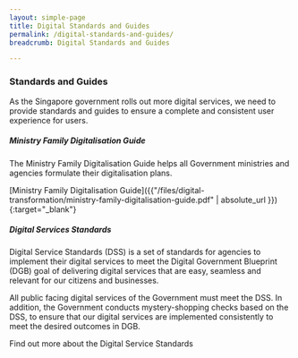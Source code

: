 ```yaml
---
layout: simple-page
title: Digital Standards and Guides
permalink: /digital-standards-and-guides/
breadcrumb: Digital Standards and Guides

---
```


### **Standards and Guides**

As the Singapore government rolls out more digital services, we need to provide standards and guides to ensure a complete and consistent user experience for users.

##### **Ministry Family Digitalisation Guide**

The Ministry Family Digitalisation Guide helps all Government ministries and agencies formulate their digitalisation plans.

[Ministry Family Digitalisation Guide]({{"/files/digital-transformation/ministry-family-digitalisation-guide.pdf" | absolute_url }}){:target="_blank"}

##### **Digital Services Standards**

Digital Service Standards (DSS) is a set of standards for agencies to implement their digital services to meet the Digital Government Blueprint (DGB) goal of delivering digital services that are easy, seamless and relevant for our citizens and businesses.

All public facing digital services of the Government must meet the DSS.  In addition, the Government conducts mystery-shopping checks based on the DSS, to ensure that our digital services are implemented consistently to meet the desired outcomes in DGB.

Find out more about the Digital Service Standards
